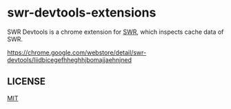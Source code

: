 # swr-devtools-extensions

SWR Devtools is a chrome extension for [SWR](https://swr.vercel.app/), which inspects cache data of SWR.

https://chrome.google.com/webstore/detail/swr-devtools/liidbicegefhheghhjbomajjaehnjned

## LICENSE

[MIT](LICENSE.md)

